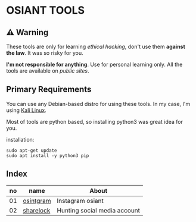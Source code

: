 # OSIANT TOOLS

## __⚠ Warning__

These tools are only for learning _ethical hacking_, don't use them __against the law__. It was so risky for you.

__I'm not responsible for anything__. Use for personal learning only. All the tools are available on _public sites_.

## Primary Requirements

You can use any Debian-based distro for using these tools. In my case, I'm using [Kali Linux](https://www.kali.org/).

Most of tools are python based, so installing python3 was great idea for you.

installation:

    sudo apt-get update
    sudo apt install -y python3 pip

## Index

no | name       | About
---|------------|---------
01 | [osintgram](osintgram.md)| Instagram osiant
02 | [sharelock](sharlock.md) | Hunting social media account
